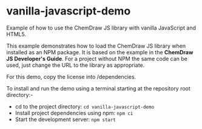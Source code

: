 # vanilla-javascript-demo
Example of how to use the ChemDraw JS library with vanilla JavaScript and HTML5.

This example demonstrates how to load the ChemDraw JS library when installed as an NPM package. It is based on the example in the __ChemDraw JS Developer's Guide__. For a project without NPM the same code can be used, just change the URL to the library as appropriate.

For this demo, copy the license into /dependencies.

To install and run the demo using a terminal starting at the repository root directory:-
- cd to the project directory: `cd vanilla-javascript-demo`
- Install project dependencies using npm: `npm ci`
- Start the development server: `npm start`
